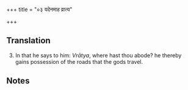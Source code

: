 +++
title = "०३ यदेनमाह व्रात्य"

+++
## Translation
3. In that he says to him: *Vrātya*, where hast thou abode? he thereby  
gains possession of the roads that the gods travel.

## Notes

